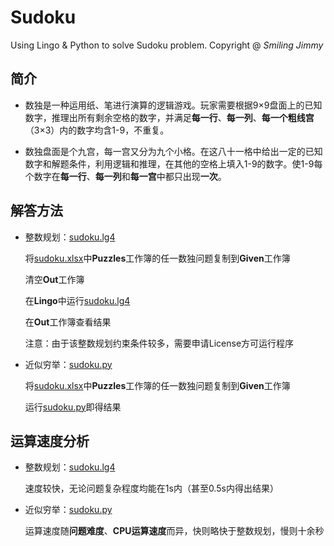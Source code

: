 # Sudoku

Using Lingo &amp; Python to solve Sudoku problem. Copyright @ *Smiling Jimmy*


## 简介

- 数独是一种运用纸、笔进行演算的逻辑游戏。玩家需要根据9×9盘面上的已知数字，推理出所有剩余空格的数字，并满足**每一行**、**每一列**、**每一个粗线宫**（3×3）内的数字均含1-9，不重复。

- 数独盘面是个九宫，每一宫又分为九个小格。在这八十一格中给出一定的已知数字和解题条件，利用逻辑和推理，在其他的空格上填入1-9的数字。使1-9每个数字在**每一行**、**每一列**和**每一宫**中都只出现**一次**。


## 解答方法

- 整数规划：[sudoku.lg4](sudoku.lg4)

  将[sudoku.xlsx](sudoku.xlsx)中**Puzzles**工作簿的任一数独问题复制到**Given**工作簿
  
  清空**Out**工作簿
  
  在**Lingo**中运行[sudoku.lg4](sudoku.lg4)
  
  在**Out**工作簿查看结果
  
  注意：由于该整数规划约束条件较多，需要申请License方可运行程序

- 近似穷举：[sudoku.py](sudoku.py)

  将[sudoku.xlsx](sudoku.xlsx)中**Puzzles**工作簿的任一数独问题复制到**Given**工作簿
  
  运行[sudoku.py](sudoku.py)即得结果
  
## 运算速度分析

- 整数规划：[sudoku.lg4](sudoku.lg4)

  速度较快，无论问题复杂程度均能在1s内（甚至0.5s内得出结果）

- 近似穷举：[sudoku.py](sudoku.py)

  运算速度随**问题难度**、**CPU运算速度**而异，快则略快于整数规划，慢则十余秒

